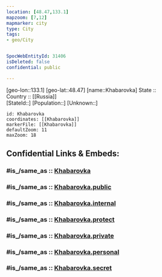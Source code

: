 ```yaml
---
location: [48.47,133.1] 
mapzoom: [7,12] 
mapmarker: city 
type: City
tags:
- geo/City


SpocWebEntityId: 31406
isDeleted: false
confidential: public

---
```

[geo-lon::133.1] 
[geo-lat::48.47] 
[name::Khabarovka] 
State ::  
Country :: [[Russia]]  
[StateId::] 
[Population::] 
[Unknown::] 


```leaflet
id: Khabarovka
coordinates: [[Khabarovka]] 
markerFile: [[Khabarovka]] 
defaultZoom: 11 
maxZoom: 18
```


## Confidential Links & Embeds: 

### #is_/same_as :: [Khabarovka](/_Standards/Earth/Continent/Asia/Asia~North/Asia~NorthEast/Yevrey/City/Khabarovka.md) 

### #is_/same_as :: [Khabarovka.public](/_public/Earth/Continent/Asia/Asia~North/Asia~NorthEast/Yevrey/City/Khabarovka.public.md) 

### #is_/same_as :: [Khabarovka.internal](/_internal/Earth/Continent/Asia/Asia~North/Asia~NorthEast/Yevrey/City/Khabarovka.internal.md) 

### #is_/same_as :: [Khabarovka.protect](/_protect/Earth/Continent/Asia/Asia~North/Asia~NorthEast/Yevrey/City/Khabarovka.protect.md) 

### #is_/same_as :: [Khabarovka.private](/_private/Earth/Continent/Asia/Asia~North/Asia~NorthEast/Yevrey/City/Khabarovka.private.md) 

### #is_/same_as :: [Khabarovka.personal](/_personal/Earth/Continent/Asia/Asia~North/Asia~NorthEast/Yevrey/City/Khabarovka.personal.md) 

### #is_/same_as :: [Khabarovka.secret](/_secret/Earth/Continent/Asia/Asia~North/Asia~NorthEast/Yevrey/City/Khabarovka.secret.md)

